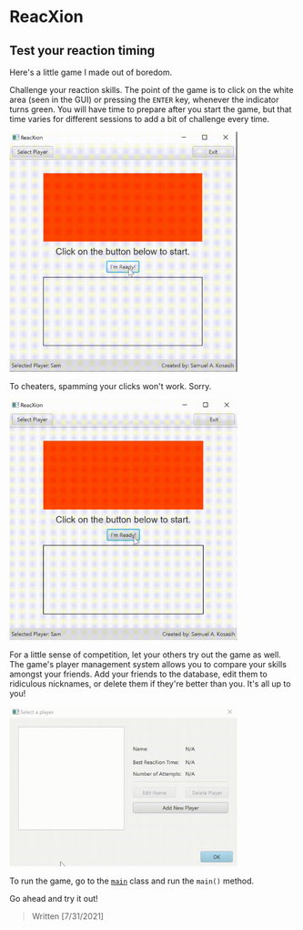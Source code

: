 # ReacXion
## Test your reaction timing

Here's a little game I made out of boredom.

Challenge your reaction skills. The point of the game is to click on the white area (seen in the GUI) or pressing the `ENTER` key, whenever the indicator turns green. You will have time to prepare after you start the game, but that time varies for different sessions to add a bit of challenge every time.

<img src="GUI%20Documentation/Gameplay.gif" width="400">

To cheaters, spamming your clicks won't work. Sorry.

<img src="GUI%20Documentation/Fail%20Gameplay.gif" width="400">

For a little sense of competition, let your others try out the game as well. The game's player management system allows you to compare your skills amongst your friends. Add your friends to the database, edit them to ridiculous nicknames, or delete them if they're better than you. It's all up to you!

<img src="GUI%20Documentation/Player%20Select.gif" width="400">

To run the game, go to the [`main`](https://github.com/SamAdrn/ReacXion/blob/main/src/game/Main.java) class and run the `main()` method.

Go ahead and try it out!

> Written [7/31/2021]
